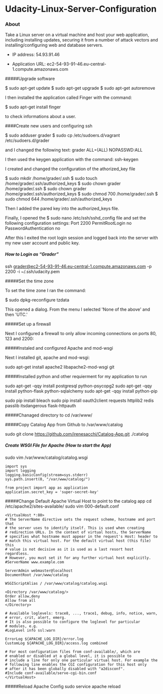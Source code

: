 # Udacity-Linux-Server-Configuration

### About

Take a Linux server on a virtual machine and host your web application, including installing updates, securing it from a number of attack vectors and installing/configuring web and database servers.

- IP address: 54.93.91.46

- Application URL: ec2-54-93-91-46.eu-central-1.compute.amazonaws.com

#####Upgrade software

$ sudo apt-get update
$ sudo apt-get upgrade
$ sudo apt-get autoremove

I then installed the application called Finger with the command:

$ sudo apt-get install finger

to check informations about a user.

####Create new users and configuring ssh

$ sudo adduser grader
$ sudo cp /etc/sudoers.d/vagrant /etc/sudoers.d/grader

and I changed the following text:
grader ALL=(ALL) NOPASSWD:ALL

I then used the keygen application with the command:
ssh-keygen

I created and changed the configuration of the athorized_key file

$ sudo mkdir /home/grader/.ssh
$ sudo touch /home/grader/.ssh/authorized_keys
$ sudo chown grader /home/grader/.ssh
$ sudo chown grader /home/grader/.ssh/authorized_keys
$ sudo chmod 700 /home/grader/.ssh
$ sudo chmod 644 /home/grader/.ssh/authorized_keys

Then I added the pared key into the authorized_keys file. 

Finally, I opened the $ sudo nano /etc/ssh/sshd_config file and set the following configuration settings:
Port 2200
PermitRootLogin no
PasswordAuthentication no

After this I exited the root login session and logged back into the server with my new user account and public key.

##### How to Login as “Grader”

ssh grader@ec2-54-93-91-46.eu-central-1.compute.amazonaws.com -p 2200 -i ~/.ssh/udacity.pem

#####Set the time zone

To set the time zone I ran the command:

$ sudo dpkg-reconfigure tzdata

This opened a dialog. From the menu I selected 'None of the above' and then 'UTC.'

#####Set up a firewall

Next I configured a firewall to only allow incoming connections on ports 80, 123 and 2200:

#####Instaled and configured Apache and mod-wsgi

Next I installed git, apache and mod-wsgi:

sudo apt-get install apache2 libapache2-mod-wsgi git

#####Installed python and other requierment for my application to run

sudo apt-get -qqy install postgresql python-psycopg2
sudo apt-get -qqy install python-flask python-sqlalchemy
sudo apt-get -qqy install python-pip

sudo pip install bleach
sudo pip install oauth2client requests httplib2 redis passlib itsdangerous flask-httpauth

#####Chanaged directory to
cd /var/www/

#####Copy Catalog App from Github to /var/www/catalog

sudo git clone https://github.com/irenesacchi/Catalog-App.git ./catalog

##### Create WSGI File for Apache (How to start the App)
sudo vim /var/www/catalog/catalog.wsgi


```
import sys
import logging
logging.basicConfig(stream=sys.stderr)
sys.path.insert(0, "/var/www/catalog/")

from project import app as application
application.secret_key = 'super-secret-key'
```


#####Change Default Apache Virtual Host to point to the catalog app
cd /etc/apache2/sites-available/
sudo vim 000-default.conf

```
<VirtualHost *:80>
# The ServerName directive sets the request scheme, hostname and port that
# the server uses to identify itself. This is used when creating
# redirection URLs. In the context of virtual hosts, the ServerName
# specifies what hostname must appear in the request's Host: header to
# match this virtual host. For the default virtual host (this file) this
# value is not decisive as it is used as a last resort host regardless.
# However, you must set it for any further virtual host explicitly.
#ServerName www.example.com

ServerAdmin webmaster@localhost
DocumentRoot /var/www/catalog

WSGIScriptAlias / /var/www/catalog/catalog.wsgi

<Directory /var/www/catalog/>
Order allow,deny
Allow from all
</Directory>

# Available loglevels: trace8, ..., trace1, debug, info, notice, warn,
# error, crit, alert, emerg.
# It is also possible to configure the loglevel for particular
# modules, e.g.
#LogLevel info ssl:warn

ErrorLog ${APACHE_LOG_DIR}/error.log
CustomLog ${APACHE_LOG_DIR}/access.log combined

# For most configuration files from conf-available/, which are
# enabled or disabled at a global level, it is possible to
# include a line for only one particular virtual host. For example the
# following line enables the CGI configuration for this host only
# after it has been globally disabled with "a2disconf".
#Include conf-available/serve-cgi-bin.conf
</VirtualHost>
```

#####Reload Apache Config
sudo service apache reload


